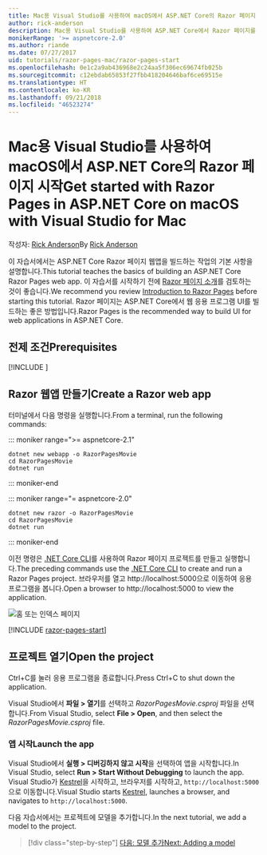 ```yaml
---
title: Mac용 Visual Studio를 사용하여 macOS에서 ASP.NET Core의 Razor 페이지 시작
author: rick-anderson
description: Mac용 Visual Studio를 사용하여 ASP.NET Core에서 Razor 페이지를 시작하는 방법을 알아봅니다.
monikerRange: '>= aspnetcore-2.0'
ms.author: riande
ms.date: 07/27/2017
uid: tutorials/razor-pages-mac/razor-pages-start
ms.openlocfilehash: 0e1c2a9ab436968e2c24aa5f306ec69674fb025b
ms.sourcegitcommit: c12ebdab65853f27fbb418204646baf6ce69515e
ms.translationtype: HT
ms.contentlocale: ko-KR
ms.lasthandoff: 09/21/2018
ms.locfileid: "46523274"
---
```

# <a name="get-started-with-razor-pages-in-aspnet-core-on-macos-with-visual-studio-for-mac"></a><span data-ttu-id="d1384-103">Mac용 Visual Studio를 사용하여 macOS에서 ASP.NET Core의 Razor 페이지 시작</span><span class="sxs-lookup"><span data-stu-id="d1384-103">Get started with Razor Pages in ASP.NET Core on macOS with Visual Studio for Mac</span></span>

<span data-ttu-id="d1384-104">작성자: [Rick Anderson](https://twitter.com/RickAndMSFT)</span><span class="sxs-lookup"><span data-stu-id="d1384-104">By [Rick Anderson](https://twitter.com/RickAndMSFT)</span></span>

<span data-ttu-id="d1384-105">이 자습서에서는 ASP.NET Core Razor 페이지 웹앱을 빌드하는 작업의 기본 사항을 설명합니다.</span><span class="sxs-lookup"><span data-stu-id="d1384-105">This tutorial teaches the basics of building an ASP.NET Core Razor Pages web app.</span></span> <span data-ttu-id="d1384-106">이 자습서를 시작하기 전에 [Razor 페이지 소개](xref:razor-pages/index)를 검토하는 것이 좋습니다.</span><span class="sxs-lookup"><span data-stu-id="d1384-106">We recommend you review [Introduction to Razor Pages](xref:razor-pages/index) before starting this tutorial.</span></span> <span data-ttu-id="d1384-107">Razor 페이지는 ASP.NET Core에서 웹 응용 프로그램 UI를 빌드하는 좋은 방법입니다.</span><span class="sxs-lookup"><span data-stu-id="d1384-107">Razor Pages is the recommended way to build UI for web applications in ASP.NET Core.</span></span>

## <a name="prerequisites"></a><span data-ttu-id="d1384-108">전제 조건</span><span class="sxs-lookup"><span data-stu-id="d1384-108">Prerequisites</span></span>

[!INCLUDE [](~/includes/net-core-prereqs-macos.md)]

## <a name="create-a-razor-web-app"></a><span data-ttu-id="d1384-109">Razor 웹앱 만들기</span><span class="sxs-lookup"><span data-stu-id="d1384-109">Create a Razor web app</span></span>

<span data-ttu-id="d1384-110">터미널에서 다음 명령을 실행합니다.</span><span class="sxs-lookup"><span data-stu-id="d1384-110">From a terminal, run the following commands:</span></span>

::: moniker range=">= aspnetcore-2.1"

```console
dotnet new webapp -o RazorPagesMovie
cd RazorPagesMovie
dotnet run
```

::: moniker-end

::: moniker range="= aspnetcore-2.0"

```console
dotnet new razor -o RazorPagesMovie
cd RazorPagesMovie
dotnet run
```

::: moniker-end

<span data-ttu-id="d1384-111">이전 명령은 [.NET Core CLI](https://docs.microsoft.com/dotnet/core/tools/dotnet)를 사용하여 Razor 페이지 프로젝트를 만들고 실행합니다.</span><span class="sxs-lookup"><span data-stu-id="d1384-111">The preceding commands use the [.NET Core CLI](https://docs.microsoft.com/dotnet/core/tools/dotnet) to create and run a Razor Pages project.</span></span> <span data-ttu-id="d1384-112">브라우저를 열고 http://localhost:5000으로 이동하여 응용 프로그램을 봅니다.</span><span class="sxs-lookup"><span data-stu-id="d1384-112">Open a browser to http://localhost:5000 to view the application.</span></span>

![홈 또는 인덱스 페이지](../razor-pages/razor-pages-start/_static/home.png)

[!INCLUDE [razor-pages-start](../../includes/RP/razor-pages-start.md)]

## <a name="open-the-project"></a><span data-ttu-id="d1384-114">프로젝트 열기</span><span class="sxs-lookup"><span data-stu-id="d1384-114">Open the project</span></span>

<span data-ttu-id="d1384-115">Ctrl+C를 눌러 응용 프로그램을 종료합니다.</span><span class="sxs-lookup"><span data-stu-id="d1384-115">Press Ctrl+C to shut down the application.</span></span>

<span data-ttu-id="d1384-116">Visual Studio에서 **파일 > 열기**를 선택하고 *RazorPagesMovie.csproj* 파일을 선택합니다.</span><span class="sxs-lookup"><span data-stu-id="d1384-116">From Visual Studio, select **File > Open**, and then select the *RazorPagesMovie.csproj* file.</span></span>

### <a name="launch-the-app"></a><span data-ttu-id="d1384-117">앱 시작</span><span class="sxs-lookup"><span data-stu-id="d1384-117">Launch the app</span></span>

<span data-ttu-id="d1384-118">Visual Studio에서 **실행 > 디버깅하지 않고 시작**을 선택하여 앱을 시작합니다.</span><span class="sxs-lookup"><span data-stu-id="d1384-118">In Visual Studio, select **Run > Start Without Debugging** to launch the app.</span></span> <span data-ttu-id="d1384-119">Visual Studio가 [Kestrel](xref:fundamentals/servers/kestrel)을 시작하고, 브라우저를 시작하고, `http://localhost:5000`으로 이동합니다.</span><span class="sxs-lookup"><span data-stu-id="d1384-119">Visual Studio starts [Kestrel](xref:fundamentals/servers/kestrel), launches a browser, and navigates to `http://localhost:5000`.</span></span>

<span data-ttu-id="d1384-120">다음 자습서에서는 프로젝트에 모델을 추가합니다.</span><span class="sxs-lookup"><span data-stu-id="d1384-120">In the next tutorial, we add a model to the project.</span></span>

> [!div class="step-by-step"]
> [<span data-ttu-id="d1384-121">다음: 모델 추가</span><span class="sxs-lookup"><span data-stu-id="d1384-121">Next: Adding a model</span></span>](xref:tutorials/razor-pages-mac/model)
